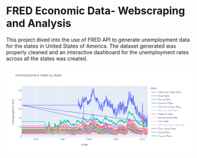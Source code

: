 # FRED Economic Data- Webscraping and Analysis

This project dived into the use of FRED API to generate unemployment data for the states in United States of America. The dataset generated was properly cleaned and an interactive dashboard for the unemployment rates across all the states was created.

![GitHub Logo](https://github.com/Sunday-Oladokun/FRED-Economic-Data--Webscraping-and-Analysis/blob/main/Unemployment.png)
 
